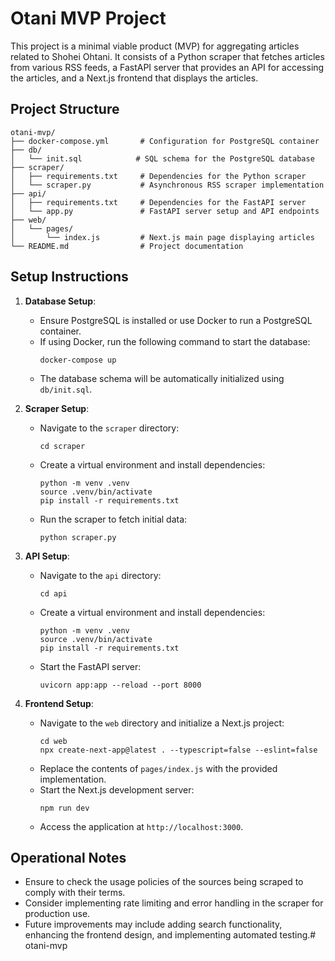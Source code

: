 # Otani MVP Project

This project is a minimal viable product (MVP) for aggregating articles related to Shohei Ohtani. It consists of a Python scraper that fetches articles from various RSS feeds, a FastAPI server that provides an API for accessing the articles, and a Next.js frontend that displays the articles.

## Project Structure

```
otani-mvp/
├── docker-compose.yml       # Configuration for PostgreSQL container
├── db/
│   └── init.sql            # SQL schema for the PostgreSQL database
├── scraper/
│   ├── requirements.txt     # Dependencies for the Python scraper
│   └── scraper.py           # Asynchronous RSS scraper implementation
├── api/
│   ├── requirements.txt     # Dependencies for the FastAPI server
│   └── app.py               # FastAPI server setup and API endpoints
├── web/
│   └── pages/
│       └── index.js         # Next.js main page displaying articles
└── README.md                # Project documentation
```

## Setup Instructions

1. **Database Setup**:
   - Ensure PostgreSQL is installed or use Docker to run a PostgreSQL container.
   - If using Docker, run the following command to start the database:
     ```
     docker-compose up
     ```
   - The database schema will be automatically initialized using `db/init.sql`.

2. **Scraper Setup**:
   - Navigate to the `scraper` directory:
     ```
     cd scraper
     ```
   - Create a virtual environment and install dependencies:
     ```
     python -m venv .venv
     source .venv/bin/activate
     pip install -r requirements.txt
     ```
   - Run the scraper to fetch initial data:
     ```
     python scraper.py
     ```

3. **API Setup**:
   - Navigate to the `api` directory:
     ```
     cd api
     ```
   - Create a virtual environment and install dependencies:
     ```
     python -m venv .venv
     source .venv/bin/activate
     pip install -r requirements.txt
     ```
   - Start the FastAPI server:
     ```
     uvicorn app:app --reload --port 8000
     ```

4. **Frontend Setup**:
   - Navigate to the `web` directory and initialize a Next.js project:
     ```
     cd web
     npx create-next-app@latest . --typescript=false --eslint=false
     ```
   - Replace the contents of `pages/index.js` with the provided implementation.
   - Start the Next.js development server:
     ```
     npm run dev
     ```
   - Access the application at `http://localhost:3000`.

## Operational Notes

- Ensure to check the usage policies of the sources being scraped to comply with their terms.
- Consider implementing rate limiting and error handling in the scraper for production use.
- Future improvements may include adding search functionality, enhancing the frontend design, and implementing automated testing.#   o t a n i - m v p  
 